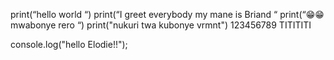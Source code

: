print(“hello world “)
print(“I greet everybody my mane is Briand “
print(“😁😁 mwabonye rero “)
print("nukuri twa kubonye vrmnt")
123456789
TITITITI

console.log("hello Elodie!!");
